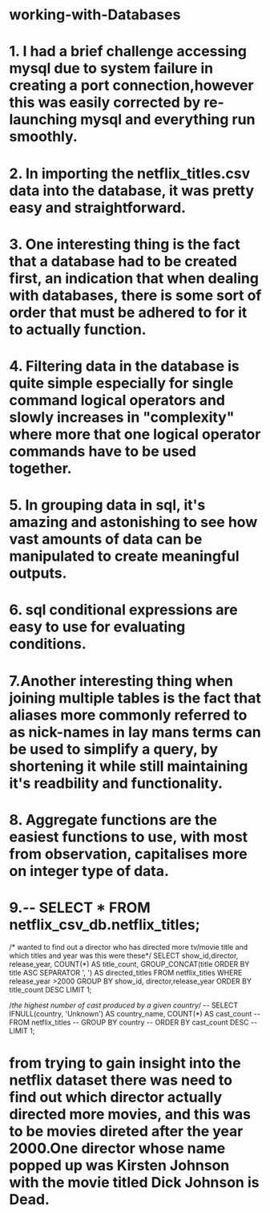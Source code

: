 # working-with-Databases

# 1. I had a brief challenge accessing mysql due to system failure in creating a port connection,however this was easily corrected by re-launching mysql and everything run smoothly.

# 2. In importing the netflix_titles.csv data into the database, it was pretty easy and straightforward.  

# 3. One interesting thing is the fact that a database had to be created first, an indication that when dealing with databases, there is some sort of order that must be adhered to for it to actually function.

# 4. Filtering data in the database is quite simple especially for single command logical operators and slowly increases in "complexity" where more that one logical operator commands have to be used together. 

# 5. In grouping data in sql, it's amazing and astonishing to see how vast amounts of data can be manipulated to create meaningful outputs.

# 6. sql conditional expressions are easy to use for evaluating conditions.

# 7.Another interesting thing when joining multiple tables is the fact that aliases more commonly referred to as nick-names in lay mans terms can be used to simplify a query, by shortening it while still maintaining it's readbility and functionality.

# 8. Aggregate functions are the easiest functions to use, with most from observation, capitalises more on integer type of data.

# 9.-- SELECT * FROM netflix_csv_db.netflix_titles;
/* wanted to find out a director who has directed more tv/movie title and which titles and year was this were these*/
 SELECT show_id,director, release_year, COUNT(*) AS title_count, GROUP_CONCAT(title ORDER BY title ASC SEPARATOR ', ') AS directed_titles
 FROM netflix_titles
 WHERE release_year >2000
 GROUP BY show_id, director,release_year
 ORDER BY title_count DESC
 LIMIT 1;


/*the highest number of cast produced by a given country*/
-- SELECT IFNULL(country, 'Unknown') AS country_name, COUNT(*) AS cast_count
-- FROM netflix_titles
-- GROUP BY country
-- ORDER BY cast_count DESC
-- LIMIT 1;

# from trying to gain insight into the netflix dataset there was need to find out which director actually directed more movies, and this was to be movies direted after the year 2000.One director whose name popped up was Kirsten Johnson with the movie titled Dick Johnson is Dead. 
